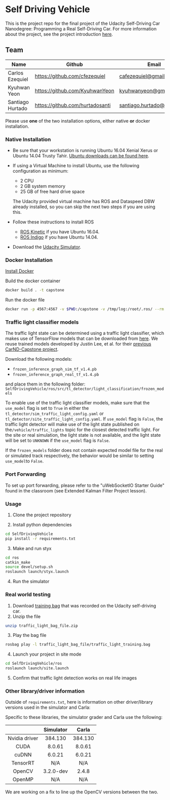 
# Self Driving Vehicle

This is the project repo for the final project of the Udacity Self-Driving Car Nanodegree: Programming a Real Self-Driving Car. For more information about the project, see the project introduction [here](https://classroom.udacity.com/nanodegrees/nd013/parts/6047fe34-d93c-4f50-8336-b70ef10cb4b2/modules/e1a23b06-329a-4684-a717-ad476f0d8dff/lessons/462c933d-9f24-42d3-8bdc-a08a5fc866e4/concepts/5ab4b122-83e6-436d-850f-9f4d26627fd9).

## Team
| Name | Github |  Email  |
|-----------------|-------------------------------|-|
| Carlos Ezequiel | https://github.com/cfezequiel | cafezequiel@gmail.com |
| Kyuhwan Yeon    | https://github.com/KyuhwanYeon |kyuhwanyeon@gmail.com |
| Santiago Hurtado| https://github.com/hurtadosanti | santiago.hurtado@gmail.com |

Please use **one** of the two installation options, either native **or** docker installation.

### Native Installation

* Be sure that your workstation is running Ubuntu 16.04 Xenial Xerus or Ubuntu 14.04 Trusty Tahir. [Ubuntu downloads can be found here](https://www.ubuntu.com/download/desktop).
* If using a Virtual Machine to install Ubuntu, use the following configuration as minimum:
  * 2 CPU
  * 2 GB system memory
  * 25 GB of free hard drive space

  The Udacity provided virtual machine has ROS and Dataspeed DBW already installed, so you can skip the next two steps if you are using this.

* Follow these instructions to install ROS
  * [ROS Kinetic](http://wiki.ros.org/kinetic/Installation/Ubuntu) if you have Ubuntu 16.04.
  * [ROS Indigo](http://wiki.ros.org/indigo/Installation/Ubuntu) if you have Ubuntu 14.04.
* Download the [Udacity Simulator](https://github.com/udacity/CarND-Capstone/releases).

### Docker Installation
[Install Docker](https://docs.docker.com/engine/installation/)

Build the docker container
```bash
docker build . -t capstone
```

Run the docker file
```bash
docker run -p 4567:4567 -v $PWD:/capstone -v /tmp/log:/root/.ros/ --rm -it capstone
```

### Traffic light classifier models

The traffic light state can be determined using a traffic light classifier, which makes use of TensorFlow models that can be downloaded from [here](). We reuse trained models developed by Justin Lee, et al. for their [previous CarND-Capstone project](https://github.com/justinlee007/CarND-Capstone/).

Download the following models:
- `frozen_inference_graph_sim_tf_v1.4.pb`
- `frozen_inference_graph_real_tf_v1.4.pb`

and place them in the following folder:
`SelfDrivingVehicle/ros/src/tl_detector/light_classification/frozen_models`

To enable use of the traffic light classifier models, make sure that the `use_model` flag is set to `True` in either the `tl_detector/sim_traffic_light_config.yaml` or `tl_detector/site_traffic_light_config.yaml`. If `use_model` flag is `False`, the traffic light detector will make use of the light state published on the`/vehicle/traffic_lights` topic for the closest detected traffic light. For the site or real simulation, the light state is not available, and the light state will be set to `UNKNOWN` if the `use_model` flag is `False`.

If the `frozen_models` folder does not contain expected model file for the real or simulated track respectively, the behavior would be similar to setting `use_model`to `False`.

### Port Forwarding
To set up port forwarding, please refer to the "uWebSocketIO Starter Guide" found in the classroom (see Extended Kalman Filter Project lesson).

### Usage

1. Clone the project repository

2. Install python dependencies
```bash
cd SelfDrivingVehicle
pip install -r requirements.txt
```
3. Make and run styx
```bash
cd ros
catkin_make
source devel/setup.sh
roslaunch launch/styx.launch
```
4. Run the simulator

### Real world testing
1. Download [training bag](https://s3-us-west-1.amazonaws.com/udacity-selfdrivingcar/traffic_light_bag_file.zip) that was recorded on the Udacity self-driving car.
2. Unzip the file
```bash
unzip traffic_light_bag_file.zip
```
3. Play the bag file
```bash
rosbag play -l traffic_light_bag_file/traffic_light_training.bag
```
4. Launch your project in site mode
```bash
cd SelfDrivingVehicle/ros
roslaunch launch/site.launch
```
5. Confirm that traffic light detection works on real life images

### Other library/driver information
Outside of `requirements.txt`, here is information on other driver/library versions used in the simulator and Carla:

Specific to these libraries, the simulator grader and Carla use the following:

|        | Simulator | Carla  |
| :-----------: |:-------------:| :-----:|
| Nvidia driver | 384.130 | 384.130 |
| CUDA | 8.0.61 | 8.0.61 |
| cuDNN | 6.0.21 | 6.0.21 |
| TensorRT | N/A | N/A |
| OpenCV | 3.2.0-dev | 2.4.8 |
| OpenMP | N/A | N/A |

We are working on a fix to line up the OpenCV versions between the two.
